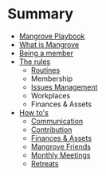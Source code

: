 # Summary

* [Mangrove Playbook](README.md)
* [What is Mangrove](what_is_mangrove.md)
* [Being a member](being_a_member.md)
* [The rules](the_rules.md)
   * [Routines](routines.md)
   * Membership
   * [Issues Management](issues.md)
   * Workplaces
   * Finances & Assets
* [How to's](how_to.md)
   * [Communication](communicate_about_mangrove.md)
   * [Contribution](contribution.md)
   * [Finances & Assets](assets_&_finances.md)
   * [Mangrove Friends](mangrove_friends.md)
   * [Monthly Meetings](organize_a_monthly_meeting.md)
   * [Retreats](organize_a_retreat.md)


